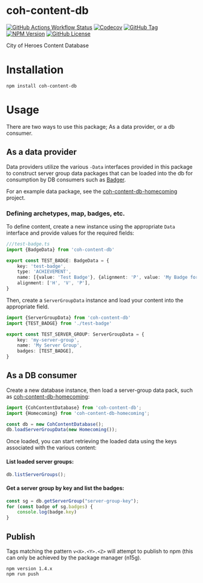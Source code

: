 # coh-content-db

[![GitHub Actions Workflow Status](https://img.shields.io/github/actions/workflow/status/n15g/coh-content-db/build.yml?branch=master)](https://github.com/n15g/coh-content-db/actions)
[![Codecov](https://img.shields.io/codecov/c/github/n15g/coh-content-db)](https://app.codecov.io/gh/n15g/coh-content-db)
[![GitHub Tag](https://img.shields.io/github/v/tag/n15g/coh-content-db)](https://github.com/n15g/coh-content-db/tags)
[![NPM Version](https://img.shields.io/npm/v/coh-content-db)](https://www.npmjs.com/package/coh-content-db)
[![GitHub License](https://img.shields.io/github/license/n15g/coh-content-db)](LICENSE)

City of Heroes Content Database

# Installation

```
npm install coh-content-db
```

# Usage

There are two ways to use this package; As a data provider, or a db consumer.

## As a data provider

Data providers utilize the various `-Data` interfaces provided in this package to construct server group data packages
that can be loaded into the db for consumption by DB consumers such as [Badger](https://github.com/n15g/badger).

For an example data package, see the [coh-content-db-homecoming](https://github.com/n15g/coh-content-db-homecoming) project.

### Defining archetypes, map, badges, etc.

To define content, create a new instance using the appropriate `Data` interface and provide values for the required fields:

```typescript
///test-badge.ts
import {BadgeData} from 'coh-content-db'

export const TEST_BADGE: BadgeData = {
    key: 'test-badge',
    type: 'ACHIEVEMENT',
    name: [{value: 'Test Badge'}, {alignment: 'P', value: 'My Badge for Praetorians'}],
    alignment: ['H', 'V', 'P'],
}
```

Then, create a `ServerGroupData` instance and load your content into the appropriate field.

```typescript
import {ServerGroupData} from 'coh-content-db'
import {TEST_BADGE} from './test-badge'

export const TEST_SERVER_GROUP: ServerGroupData = {
    key: 'my-server-group',
    name: 'My Server Group',
    badges: [TEST_BADGE],
}
```

## As a DB consumer

Create a new database instance, then load a server-group data pack, such as [coh-content-db-homecoming](https://github.com/n15g/coh-content-db-homecoming):

```typescript
import {CohContentDatabase} from 'coh-content-db';
import {Homecoming} from 'coh-content-db-homecoming';

const db = new CohContentDatabase();
db.loadServerGroupData(new Homecoming());
```

Once loaded, you can start retrieving the loaded data using the keys associated with the various content:

#### List loaded server groups:

```typescript
db.listServerGroups();
```

#### Get a server group by key and list the badges:

```typescript
const sg = db.getServerGroup("server-group-key");
for (const badge of sg.badges) {
    console.log(badge.key)
}
```

## Publish

Tags matching the pattern `v<X>.<Y>.<Z>` will attempt to publish to npm (this can only be achieved by the package manager (n15g).

```shell
npm version 1.4.x
npm run push
```
